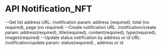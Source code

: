 # API Notification_NFT
--Get list address 
URL: /notification
param: address (required), total (no required), page (no required)
--Create notification
URL: /notification/create
param: address(required), title(required), content(required), type(required), images(required)
--Update status notification by address or id
URL: /notification/update
param: status(required) , address or id
